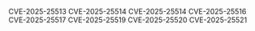 CVE-2025-25513
CVE-2025-25514
CVE-2025-25514
CVE-2025-25516
CVE-2025-25517
CVE-2025-25519
CVE-2025-25520
CVE-2025-25521
